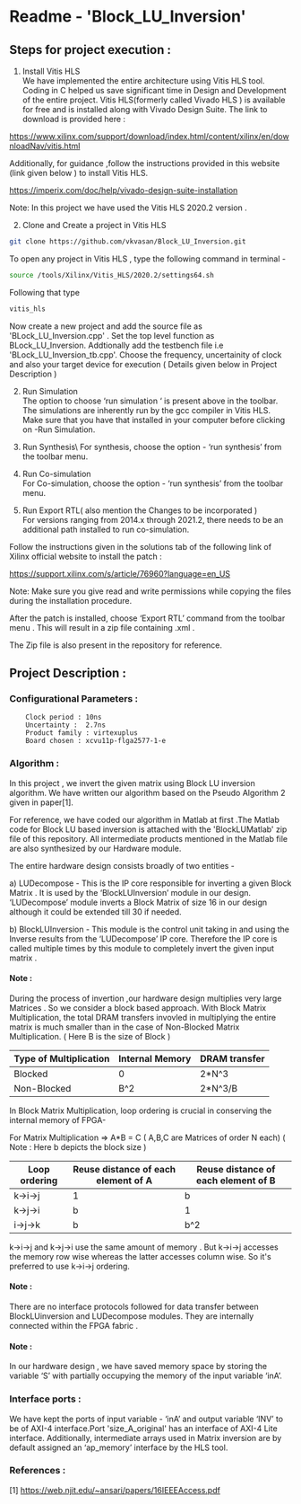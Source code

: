 # Readme - 'Block_LU_Inversion'


## Steps for project execution : 
1. Install Vitis HLS\
We have implemented the entire architecture using Vitis HLS tool. Coding in C helped us save significant time in Design and Development of the entire project. Vitis HLS(formerly called Vivado HLS ) is available for free and is installed along with Vivado Design Suite. The link to download is provided here : 

https://www.xilinx.com/support/download/index.html/content/xilinx/en/downloadNav/vitis.html

Additionally, for guidance ,follow the instructions provided in this website (link given below ) to install Vitis HLS.

https://imperix.com/doc/help/vivado-design-suite-installation

Note: In this project we have used the Vitis HLS 2020.2 version . 

2. Clone and Create a project in Vitis HLS 
```sh
git clone https://github.com/vkvasan/Block_LU_Inversion.git
```	

To open any project in Vitis HLS , type the following command in terminal - 
```sh
source /tools/Xilinx/Vitis_HLS/2020.2/settings64.sh 
```

Following that type

```sh	
vitis_hls
```
Now create a new project and add the source file as 'BLock_LU_Inversion.cpp' . Set the top level function as BLock_LU_Inversion. Addtionally add the testbench file i.e 'BLock_LU_Inversion_tb.cpp'.
Choose the frequency, uncertainity of clock and also your target device for execution ( Details given below in Project Description )
	
2. Run Simulation\
The option to choose ‘run simulation ‘ is present above in the toolbar. The simulations are inherently run by the gcc compiler in Vitis HLS. Make sure that you have that installed in your computer before clicking on -Run Simulation.
	
3. Run Synthesis\ 
For synthesis, choose the option - ‘run synthesis’ from the toolbar menu.

4. Run Co-simulation\
For Co-simulation, choose the option - ‘run synthesis’ from the toolbar menu.

5. Run Export RTL( also mention the Changes to be incorporated )\
For versions ranging from 2014.x through 2021.2, there needs to be an additional path installed to run co-simulation. 

Follow the instructions given in the solutions tab of the following link of Xilinx official website to install the patch : 
 
https://support.xilinx.com/s/article/76960?language=en_US

Note: Make sure you give read and write permissions while copying the files during the installation procedure. 

After the patch is installed, choose ‘Export RTL’ command from the toolbar menu . 
This will result in a zip file containing .xml . 

The Zip file is also present in the repository for reference. 


## Project Description : 

### Configurational Parameters : 
		Clock period : 10ns
		Uncertainty :  2.7ns 
		Product family : virtexuplus
		Board chosen : xcvu11p-flga2577-1-e
### Algorithm : 
In this project , we invert the given matrix using Block LU inversion algorithm. We have written our algorithm based on the Pseudo Algorithm 2 given in paper[1].  

For reference, we have coded our algorithm in Matlab at first .The Matlab code for Block LU based inversion is attached with the 'BlockLUMatlab' zip file of this repository. All intermediate products mentioned in the Matlab file are also synthesized by our Hardware module. 

The entire hardware design consists broadly of two entities - 

a) LUDecompose - This is the IP core responsible for inverting a given Block Matrix . It  is used by the ‘BlockLUInversion’ module in our design. ‘LUDecompose’ module inverts a Block Matrix of size 16 in our design although it could be extended till 30 if needed. 

b) BlockLUInversion - This module is the control unit taking in and using the Inverse results from the ‘LUDecompose’ IP core. Therefore the IP core is called multiple times by this module to completely invert the given input matrix . 

#### Note : 
During the process of invertion ,our hardware design multiplies very large Matrices . So we consider a block based approach. With Block Matrix Multiplication, the total DRAM transfers invovled in multiplying the entire matrix is much smaller than in the case of Non-Blocked Matrix Multiplication. ( Here B is the size of Block )

| Type of Multiplication | Internal Memory | DRAM transfer |
| --------------- | --------------- | --------------- |
| Blocked | 0 | 2*N^3 |
| Non-Blocked | B^2 | 2*N^3/B |

In Block Matrix Multiplication, loop ordering is crucial in conserving the internal memory of FPGA- 
 
For Matrix Multiplication => A*B = C ( A,B,C are Matrices of order N each) 
( Note : Here b depicts the block size ) 

| Loop ordering | Reuse distance of each element of A | Reuse distance of each element of B |
| --------------- | --------------- | --------------- |
| k->i->j | 1 | b |
| k->j->i | b | 1 |
| i->j->k | b | b^2 |



k->i->j and k->j->i use the same amount of memory . But k->i->j accesses the memory row wise whereas the latter accesses column wise. So it's preferred to use k->i->j ordering. 
#### Note : 
There are no interface protocols followed for data transfer between BlockLUinversion and LUDecompose modules. They are internally connected within the FPGA fabric . 

#### Note : 
In our hardware design , we have saved memory space by storing the variable ‘S’ with partially occupying the memory of the input variable  ‘inA’. 

### Interface ports : 

We have kept the ports of input variable - ‘inA’ and output variable ‘INV’ to be of AXI-4 interface.Port 'size_A_original' has an interface of AXI-4 Lite interface. Additionally, intermediate arrays used in Matrix inversion are by default assigned an ‘ap_memory’ interface by the HLS tool.   
### References : 
[1] https://web.njit.edu/~ansari/papers/16IEEEAccess.pdf




